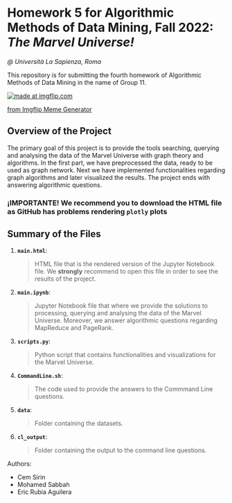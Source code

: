 # Homework 5 for Algorithmic Methods of Data Mining, Fall 2022: *The Marvel Universe!*
*@ Università La Sapienza, Roma*

This repository is for submitting the fourth homework of Algorithmic Methods of Data Mining in the name of Group 11.

<a href="https://imgflip.com/i/76ru2z"><img src="https://i.imgflip.com/76ru2z.jpg" title="made at imgflip.com"/></a><div><a href="https://imgflip.com/memegenerator">from Imgflip Meme Generator</a></div>

## Overview of the Project
The primary goal of this project is to provide the tools searching, querying and analysing the data of the Marvel Universe with graph theory and algorithms. In the first part, we have preprocessed the data, ready to be used as graph network. Next we have implemented functionalities regarding graph algorithms and later visualized the results. The project ends with answering algorithmic questions.

### **¡IMPORTANTE! We recommend you to download the HTML file as GitHub has problems rendering `plotly` plots**

## Summary of the Files

1. __`main.html`__:
    > HTML file that is the rendered version of the Jupyter Notebook file. We **strongly** recommend to open this file in order to see the results of the project.
2. __`main.ipynb`__:
    > Jupyter Notebook file that where we provide the solutions to processing, querying and analysing the data of the Marvel Universe. Moreover, we answer algorithmic questions regarding MapReduce and PageRank.
3. __`scripts.py`__:
    > Python script that contains functionalities and visualizations for the Marvel Universe.
4. __`CommandLine.sh`__:
   > The code used to provide the answers to the Commmand Line questions.
5. __`data`__:
    > Folder containing the datasets.
6. __`cl_output`__:
    > Folder containing the output to the command line questions.

Authors:
- Cem Sirin
- Mohamed Sabbah
- Eric Rubia Aguilera
